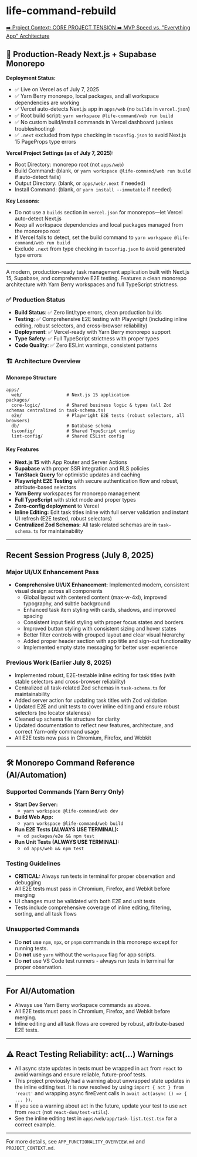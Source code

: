 # life-command-rebuild

[➡️ Project Context: CORE PROJECT TENSION ➡️ MVP Speed vs. "Everything App" Architecture](./PROJECT_CONTEXT.md)

## 🚀 Production-Ready Next.js + Supabase Monorepo

**Deployment Status:**
- ✅ Live on Vercel as of July 7, 2025
- ✅ Yarn Berry monorepo, local packages, and all workspace dependencies are working
- ✅ Vercel auto-detects Next.js app in `apps/web` (no `builds` in `vercel.json`)
- ✅ Root build script: `yarn workspace @life-command/web run build`
- ✅ No custom build/install commands in Vercel dashboard (unless troubleshooting)
- ✅ `.next` excluded from type checking in `tsconfig.json` to avoid Next.js 15 PageProps type errors

**Vercel Project Settings (as of July 7, 2025):**
- Root Directory: monorepo root (not `apps/web`)
- Build Command: (blank, or `yarn workspace @life-command/web run build` if auto-detect fails)
- Output Directory: (blank, or `apps/web/.next` if needed)
- Install Command: (blank, or `yarn install --immutable` if needed)

**Key Lessons:**
- Do not use a `builds` section in `vercel.json` for monorepos—let Vercel auto-detect Next.js
- Keep all workspace dependencies and local packages managed from the monorepo root
- If Vercel fails to detect, set the build command to `yarn workspace @life-command/web run build`
- Exclude `.next` from type checking in `tsconfig.json` to avoid generated type errors

---

A modern, production-ready task management application built with Next.js 15, Supabase, and comprehensive E2E testing. Features a clean monorepo architecture with Yarn Berry workspaces and full TypeScript strictness.

### ✅ Production Status
- **Build Status**: ✅ Zero lint/type errors, clean production builds
- **Testing**: ✅ Comprehensive E2E testing with Playwright (including inline editing, robust selectors, and cross-browser reliability)
- **Deployment**: ✅ Vercel-ready with Yarn Berry monorepo support
- **Type Safety**: ✅ Full TypeScript strictness with proper types
- **Code Quality**: ✅ Zero ESLint warnings, consistent patterns

### 🏗️ Architecture Overview

#### Monorepo Structure
```
apps/
  web/                 # Next.js 15 application
packages/
  core-logic/          # Shared business logic & types (all Zod schemas centralized in task-schema.ts)
  e2e/                 # Playwright E2E tests (robust selectors, all browsers)
  db/                  # Database schema
  tsconfig/            # Shared TypeScript config
  lint-config/         # Shared ESLint config
```

#### Key Features
- **Next.js 15** with App Router and Server Actions
- **Supabase** with proper SSR integration and RLS policies
- **TanStack Query** for optimistic updates and caching
- **Playwright E2E Testing** with secure authentication flow and robust, attribute-based selectors
- **Yarn Berry** workspaces for monorepo management
- **Full TypeScript** with strict mode and proper types
- **Zero-config deployment** to Vercel
- **Inline Editing:** Edit task titles inline with full server validation and instant UI refresh (E2E tested, robust selectors)
- **Centralized Zod Schemas:** All task-related schemas are in `task-schema.ts` for maintainability

---

## Recent Session Progress (July 8, 2025)
### Major UI/UX Enhancement Pass
- **Comprehensive UI/UX Enhancement:** Implemented modern, consistent visual design across all components
  - Global layout with centered content (max-w-4xl), improved typography, and subtle background
  - Enhanced task item styling with cards, shadows, and improved spacing
  - Consistent input field styling with proper focus states and borders
  - Improved button styling with consistent sizing and hover states
  - Better filter controls with grouped layout and clear visual hierarchy
  - Added proper header section with app title and sign-out functionality
  - Implemented empty state messaging for better user experience

### Previous Work (Earlier July 8, 2025)
- Implemented robust, E2E-testable inline editing for task titles (with stable selectors and cross-browser reliability)
- Centralized all task-related Zod schemas in `task-schema.ts` for maintainability
- Added server action for updating task titles with Zod validation
- Updated E2E and unit tests to cover inline editing and ensure robust selectors (no locator staleness)
- Cleaned up schema file structure for clarity
- Updated documentation to reflect new features, architecture, and correct Yarn-only command usage
- All E2E tests now pass in Chromium, Firefox, and Webkit

---

## 🛠️ Monorepo Command Reference (AI/Automation)

### Supported Commands (Yarn Berry Only)
- **Start Dev Server:**
  - `yarn workspace @life-command/web dev`
- **Build Web App:**
  - `yarn workspace @life-command/web build`
- **Run E2E Tests (ALWAYS USE TERMINAL):**
  - `cd packages/e2e && npm test`
- **Run Unit Tests (ALWAYS USE TERMINAL):**
  - `cd apps/web && npm test`

### Testing Guidelines
- **CRITICAL:** Always run tests in terminal for proper observation and debugging
- All E2E tests must pass in Chromium, Firefox, and Webkit before merging
- UI changes must be validated with both E2E and unit tests
- Tests include comprehensive coverage of inline editing, filtering, sorting, and all task flows

### Unsupported Commands
- Do **not** use `npm`, `npx`, or `pnpm` commands in this monorepo except for running tests.
- Do **not** use `yarn` without the `workspace` flag for app scripts.
- Do **not** use VS Code test runners - always run tests in terminal for proper observation.

---

## For AI/Automation
- Always use Yarn Berry workspace commands as above.
- All E2E tests must pass in Chromium, Firefox, and Webkit before merging.
- Inline editing and all task flows are covered by robust, attribute-based E2E tests.

---

## ⚠️ React Testing Reliability: act(...) Warnings

- All async state updates in tests must be wrapped in `act` from `react` to avoid warnings and ensure reliable, future-proof tests.
- This project previously had a warning about unwrapped state updates in the inline editing test. It is now resolved by using `import { act } from 'react'` and wrapping async fireEvent calls in `await act(async () => { ... })`.
- If you see a warning about act in the future, update your test to use `act` from `react` (not `react-dom/test-utils`).
- See the inline editing test in `apps/web/app/task-list.test.tsx` for a correct example.

---

For more details, see `APP_FUNCTIONALITY_OVERVIEW.md` and `PROJECT_CONTEXT.md`.
